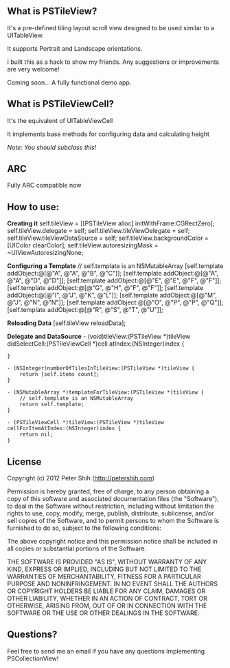 What is PSTileView?
---
It's a pre-defined tiling layout scroll view designed to be used similar to a UITableView.

It supports Portrait and Landscape orientations.

I built this as a hack to show my friends. Any suggestions or improvements are very welcome!

Coming soon... A fully functional demo app.

What is PSTileViewCell?
---
It's the equivalent of UITableViewCell

It implements base methods for configuring data and calculating height

*Note: You should subclass this!*

ARC
---
Fully ARC compatible now

How to use:
---

**Creating it**
    self.tileView = [[PSTileView alloc] initWithFrame:CGRectZero];
    self.tileView.delegate = self;
    self.tileView.tileViewDelegate = self;
    self.tileView.tileViewDataSource = self;
    self.tileView.backgroundColor = [UIColor clearColor];
    self.tileView.autoresizingMask = ~UIViewAutoresizingNone;

**Configuring a Template**
    // self.template is an NSMutableArray
    [self.template addObject:@[@"A", @"A", @"B", @"C"]];
    [self.template addObject:@[@"A", @"A", @"D", @"D"]];
    [self.template addObject:@[@"E", @"E", @"F", @"F"]];
    [self.template addObject:@[@"G", @"H", @"F", @"F"]];
    [self.template addObject:@[@"I", @"J", @"K", @"L"]];
    [self.template addObject:@[@"M", @"J", @"N", @"N"]];
    [self.template addObject:@[@"O", @"P", @"P", @"Q"]];
    [self.template addObject:@[@"R", @"S", @"T", @"U"]];


**Reloading Data**
    [self.tileView reloadData];

**Delegate and DataSource**
    - (void)tileView:(PSTileView *)tileView didSelectCell:(PSTileViewCell *)cell atIndex:(NSInteger)index {
    
    }

    - (NSInteger)numberOfTilesInTileView:(PSTileView *)tileView {
        return [self.items count];
    }

    - (NSMutableArray *)templateForTileView:(PSTileView *)tileView {
        // self.template is an NSMutableArray
        return self.template;
    }

    - (PSTileViewCell *)tileView:(PSTileView *)tileView cellForItemAtIndex:(NSInteger)index {
        return nil;
    }

License
---
Copyright (c) 2012 Peter Shih (http://petershih.com)

Permission is hereby granted, free of charge, to any person obtaining a copy
of this software and associated documentation files (the "Software"), to deal
in the Software without restriction, including without limitation the rights
to use, copy, modify, merge, publish, distribute, sublicense, and/or sell
copies of the Software, and to permit persons to whom the Software is
furnished to do so, subject to the following conditions:

The above copyright notice and this permission notice shall be included in
all copies or substantial portions of the Software.

THE SOFTWARE IS PROVIDED "AS IS", WITHOUT WARRANTY OF ANY KIND, EXPRESS OR
IMPLIED, INCLUDING BUT NOT LIMITED TO THE WARRANTIES OF MERCHANTABILITY,
FITNESS FOR A PARTICULAR PURPOSE AND NONINFRINGEMENT. IN NO EVENT SHALL THE
AUTHORS OR COPYRIGHT HOLDERS BE LIABLE FOR ANY CLAIM, DAMAGES OR OTHER
LIABILITY, WHETHER IN AN ACTION OF CONTRACT, TORT OR OTHERWISE, ARISING FROM,
OUT OF OR IN CONNECTION WITH THE SOFTWARE OR THE USE OR OTHER DEALINGS IN
THE SOFTWARE.

Questions?
---
Feel free to send me an email if you have any questions implementing PSCollectionView!
